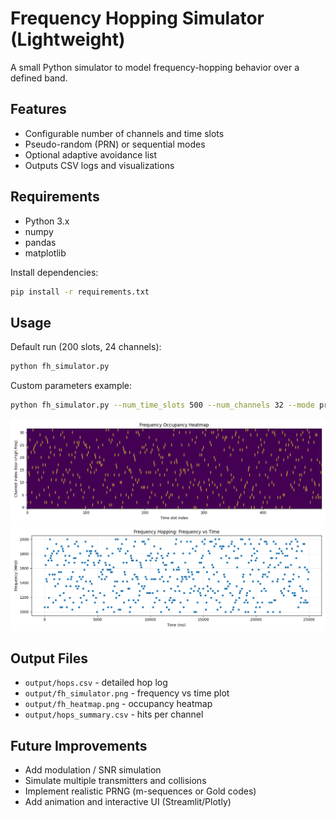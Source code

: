 
# Frequency Hopping Simulator (Lightweight)

A small Python simulator to model frequency-hopping behavior over a defined band.

## Features
- Configurable number of channels and time slots
- Pseudo-random (PRN) or sequential modes
- Optional adaptive avoidance list
- Outputs CSV logs and visualizations

## Requirements
- Python 3.x
- numpy
- pandas
- matplotlib

Install dependencies:
```bash
pip install -r requirements.txt
```

## Usage
Default run (200 slots, 24 channels):
```bash
python fh_simulator.py
```

Custom parameters example:
```bash
python fh_simulator.py --num_time_slots 500 --num_channels 32 --mode prn --avoid_list 1100 1500
```
![OUTPUT](fh_heatmap.png)
![OUTPU1](fh_simulator.png)

## Output Files
- `output/hops.csv` - detailed hop log
- `output/fh_simulator.png` - frequency vs time plot
- `output/fh_heatmap.png` - occupancy heatmap
- `output/hops_summary.csv` - hits per channel

## Future Improvements
- Add modulation / SNR simulation
- Simulate multiple transmitters and collisions
- Implement realistic PRNG (m-sequences or Gold codes)
- Add animation and interactive UI (Streamlit/Plotly)
